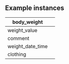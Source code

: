 ## Example instances

| body_weight      |                   |
|------------------|-------------------|
| weight_value     |                   |
| comment          |                   |
| weight_date_time |                   |
| clothing         |                   |

